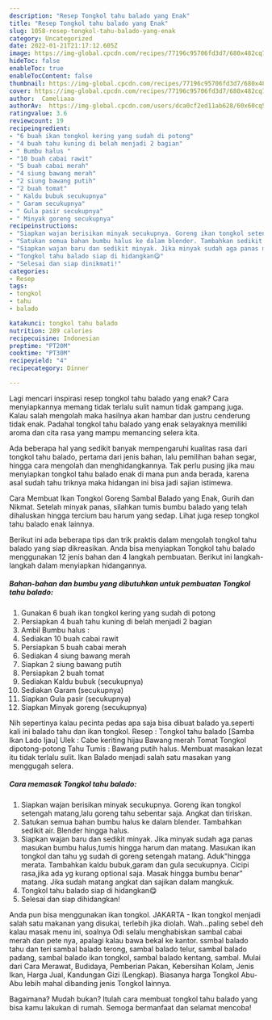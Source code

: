 ```yaml
---
description: "Resep Tongkol tahu balado yang Enak"
title: "Resep Tongkol tahu balado yang Enak"
slug: 1058-resep-tongkol-tahu-balado-yang-enak
category: Uncategorized
date: 2022-01-21T21:17:12.605Z
image: https://img-global.cpcdn.com/recipes/77196c95706fd3d7/680x482cq70/tongkol-tahu-balado-foto-resep-utama.jpg
hideToc: false
enableToc: true
enableTocContent: false
thumbnail: https://img-global.cpcdn.com/recipes/77196c95706fd3d7/680x482cq70/tongkol-tahu-balado-foto-resep-utama.jpg
cover: https://img-global.cpcdn.com/recipes/77196c95706fd3d7/680x482cq70/tongkol-tahu-balado-foto-resep-utama.jpg
author:  Cameliaaa
authorAv:  https://img-global.cpcdn.com/users/dca0cf2ed11ab628/60x60cq50/avatar.jpg
ratingvalue: 3.6
reviewcount: 19
recipeingredient:
- "6 buah ikan tongkol kering yang sudah di potong"
- "4 buah tahu kuning di belah menjadi 2 bagian"
- " Bumbu halus "
- "10 buah cabai rawit"
- "5 buah cabai merah"
- "4 siung bawang merah"
- "2 siung bawang putih"
- "2 buah tomat"
- " Kaldu bubuk secukupnya"
- " Garam secukupnya"
- " Gula pasir secukupnya"
- " Minyak goreng secukupnya"
recipeinstructions:
- "Siapkan wajan berisikan minyak secukupnya. Goreng ikan tongkol setengah matang,lalu goreng tahu sebentar saja. Angkat dan tiriskan."
- "Satukan semua bahan bumbu halus ke dalam blender. Tambahkan sedikit air. Blender hingga halus."
- "Siapkan wajan baru dan sedikit minyak. Jika minyak sudah aga panas masukan bumbu halus,tumis hingga harum dan matang. Masukan ikan tongkol dan tahu yg sudah di goreng setengah matang. Aduk&#34;hingga merata. Tambahkan kaldu bubuk,garam dan gula secukupnya. Cicipi rasa,jika ada yg kurang optional saja. Masak hingga bumbu benar&#34; matang. Jika sudah matang angkat dan sajikan dalam mangkuk."
- "Tongkol tahu balado siap di hidangkan😋"
- "Selesai dan siap dinikmati!"
categories:
- Resep
tags:
- tongkol
- tahu
- balado

katakunci: tongkol tahu balado 
nutrition: 289 calories
recipecuisine: Indonesian
preptime: "PT20M"
cooktime: "PT30M"
recipeyield: "4"
recipecategory: Dinner

---
```



Lagi mencari inspirasi resep tongkol tahu balado yang enak? Cara menyiapkannya memang tidak terlalu sulit namun tidak gampang juga. Kalau salah mengolah maka hasilnya akan hambar dan justru cenderung tidak enak. Padahal tongkol tahu balado yang enak selayaknya memiliki aroma dan cita rasa yang mampu memancing selera kita.


Ada beberapa hal yang sedikit banyak mempengaruhi kualitas rasa dari tongkol tahu balado, pertama dari jenis bahan, lalu pemilihan bahan segar, hingga cara mengolah dan menghidangkannya. Tak perlu pusing jika mau menyiapkan tongkol tahu balado enak di mana pun anda berada, karena asal sudah tahu triknya maka hidangan ini bisa jadi sajian istimewa.

Cara Membuat Ikan Tongkol Goreng Sambal Balado yang Enak, Gurih dan Nikmat. Setelah minyak panas, silahkan tumis bumbu balado yang telah dihaluskan hingga tercium bau harum yang sedap. Lihat juga resep tongkol tahu balado enak lainnya.


Berikut ini ada beberapa tips dan trik praktis dalam mengolah tongkol tahu balado yang siap dikreasikan. Anda bisa menyiapkan Tongkol tahu balado menggunakan 12 jenis bahan dan 4 langkah pembuatan. Berikut ini langkah-langkah dalam menyiapkan hidangannya.

<!--inarticleads1-->

##### Bahan-bahan dan bumbu yang dibutuhkan untuk pembuatan Tongkol tahu balado:

1. Gunakan 6 buah ikan tongkol kering yang sudah di potong
1. Persiapkan 4 buah tahu kuning di belah menjadi 2 bagian
1. Ambil  Bumbu halus :
1. Sediakan 10 buah cabai rawit
1. Persiapkan 5 buah cabai merah
1. Sediakan 4 siung bawang merah
1. Siapkan 2 siung bawang putih
1. Persiapkan 2 buah tomat
1. Sediakan  Kaldu bubuk (secukupnya)
1. Sediakan  Garam (secukupnya)
1. Siapkan  Gula pasir (secukupnya)
1. Siapkan  Minyak goreng (secukupnya)


Nih sepertinya kalau pecinta pedas apa saja bisa dibuat balado ya.seperti kali ini balado tahu dan ikan tongkol. Resep : Tongkol tahu balado [Samba Ikan Lado Ijau] Ulek : Cabe keriting hijau Bawang merah Tomat Tongkol dipotong-potong Tahu Tumis : Bawang putih halus. Membuat masakan lezat itu tidak terlalu sulit. Ikan Balado menjadi salah satu masakan yang menggugah selera. 

<!--inarticleads2-->

##### Cara memasak Tongkol tahu balado:

1. Siapkan wajan berisikan minyak secukupnya. Goreng ikan tongkol setengah matang,lalu goreng tahu sebentar saja. Angkat dan tiriskan.
1. Satukan semua bahan bumbu halus ke dalam blender. Tambahkan sedikit air. Blender hingga halus.
1. Siapkan wajan baru dan sedikit minyak. Jika minyak sudah aga panas masukan bumbu halus,tumis hingga harum dan matang. Masukan ikan tongkol dan tahu yg sudah di goreng setengah matang. Aduk&#34;hingga merata. Tambahkan kaldu bubuk,garam dan gula secukupnya. Cicipi rasa,jika ada yg kurang optional saja. Masak hingga bumbu benar&#34; matang. Jika sudah matang angkat dan sajikan dalam mangkuk.
1. Tongkol tahu balado siap di hidangkan😋
1. Selesai dan siap dihidangkan!

Anda pun bisa menggunakan ikan tongkol. JAKARTA - Ikan tongkol menjadi salah satu makanan yang disukai, terlebih jika diolah. Wah…paling sebel deh kalau masak menu ini, soalnya Odi selalu menghabiskan sambal cabai merah dan pete nya, apalagi kalau bawa bekal ke kantor. ssmbal balado tahu dan teri sambal balado terong, sambal balado telur, sambal balado padang, sambal balado ikan tongkol, sambal balado kentang, sambal. Mulai dari Cara Merawat, Budidaya, Pemberian Pakan, Kebersihan Kolam, Jenis Ikan, Harga Jual, Kandungan Gizi (Lengkap). Biasanya harga Tongkol Abu-Abu lebih mahal dibanding jenis Tongkol lainnya. 

Bagaimana? Mudah bukan? Itulah cara membuat tongkol tahu balado yang bisa kamu lakukan di rumah. Semoga bermanfaat dan selamat mencoba!
